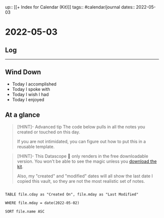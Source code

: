 up:: [[+ Index for Calendar (Kit)]]
tags:: #calendar/journal
dates:: 2022-05-03

# 2022-05-03


## Log


---


## Wind Down
- Today I accomplished 
- Today I spoke with 
- Today I wish I had 
- Today I enjoyed 


## At a glance

> [!HINT]- Advanced tip
> The code below pulls in all the notes you created or touched on this day. 
> 
> If you are not intimidated, you can figure out how to put this in a reusable template.

> [!HINT]- This Datascope 🔬 only renders in the free downloadable version.
> You won't be able to see the magic unless you [download the kit](https://www.linkingyourthinking.com/download-lyt-kit).
> 
> Also, my "created" and "modified" dates will all show the last date I copied this vault, so they are not the most realistic set of notes.


```dataview

TABLE file.cday as "Created On", file.mday as "Last Modified"

WHERE file.mday = date(2022-05-02)

SORT file.name ASC

```
